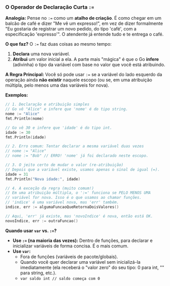 ### **O Operador de Declaração Curta `:=`**

**Analogia:** Pense no `:=` como um **atalho de criação**. É como chegar em um balcão de café e dizer "Me vê um expresso!", em vez de dizer formalmente "Eu gostaria de registrar um novo pedido, do tipo 'café', com a especificação 'expresso'". O atendente já entende tudo e te entrega o café.

**O que faz?**
O `:=` faz duas coisas ao mesmo tempo:

1.  **Declara** uma nova variável.
2.  **Atribui** um valor inicial a ela.
    A parte mais "mágica" é que o Go **infere** (adivinha) o tipo da variável com base no valor que você está atribuindo.

**A Regra Principal:**
Você só pode usar `:=` se a variável do lado esquerdo da operação ainda **não existir** naquele escopo (ou se, em uma atribuição múltipla, pelo menos uma das variáveis for nova).

**Exemplos:**

```go
// 1. Declaração e atribuição simples
// Go vê "Alice" e infere que 'nome' é do tipo string.
nome := "Alice"
fmt.Println(nome)

// Go vê 30 e infere que 'idade' é do tipo int.
idade := 30
fmt.Println(idade)

// 2. Erro comum: Tentar declarar a mesma variável duas vezes
// nome := "Alice"
// nome := "Bob" // ERRO! 'nome' já foi declarado neste escopo.

// 3. O jeito certo de mudar o valor (re-atribuição)
// Depois que a variável existe, usamos apenas o sinal de igual (=).
idade = 31
fmt.Println("Nova idade:", idade)

// 4. A exceção da regra (muito comum!)
// Em uma atribuição múltipla, o ':=' funciona se PELO MENOS UMA
// variável for nova. Isso é o que usamos ao chamar funções.
// 'indice' é uma variável nova, mas 'err' também.
indice, err := algumaFuncaoQueRetornaDoisValores()

// Aqui, 'err' já existe, mas 'novoIndice' é nova, então está OK.
novoIndice, err := outraFuncao()
```

**Quando usar `var` vs. `:=`?**

  * **Use `:=` (na maioria das vezes):** Dentro de funções, para declarar e inicializar variáveis de forma concisa. É o mais comum.
  * **Use `var`:**
      * Fora de funções (variáveis de pacote/globais).
      * Quando você quer declarar uma variável sem inicializá-la imediatamente (ela receberá o "valor zero" do seu tipo: 0 para int, "" para string, etc.).
      * `var saldo int // saldo começa com 0`